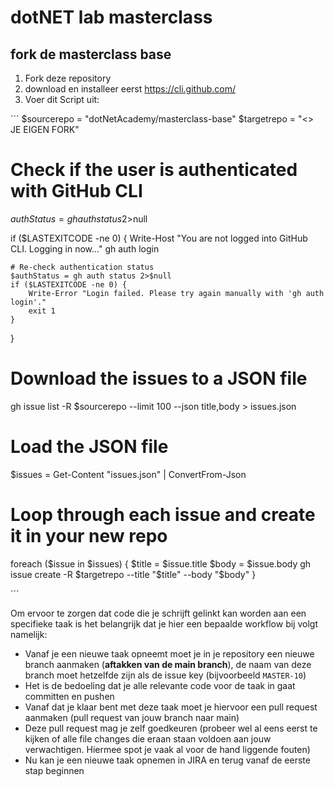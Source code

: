 
# dotNET lab masterclass

## fork de masterclass base
1. Fork deze repository 
2. download en installeer eerst https://cli.github.com/
3. Voer dit Script uit:

´´´
$sourcerepo = "dotNetAcademy/masterclass-base"
$targetrepo = "<<TODO>> JE EIGEN FORK"

# Check if the user is authenticated with GitHub CLI
$authStatus = gh auth status 2>$null

if ($LASTEXITCODE -ne 0) {
    Write-Host "You are not logged into GitHub CLI. Logging in now..."
    gh auth login

    # Re-check authentication status
    $authStatus = gh auth status 2>$null
    if ($LASTEXITCODE -ne 0) {
        Write-Error "Login failed. Please try again manually with 'gh auth login'."
        exit 1
    }
}

# Download the issues to a JSON file
gh issue list -R $sourcerepo --limit 100 --json title,body > issues.json

# Load the JSON file
$issues = Get-Content "issues.json" | ConvertFrom-Json

# Loop through each issue and create it in your new repo
foreach ($issue in $issues) {
    $title = $issue.title
    $body = $issue.body
    gh issue create -R $targetrepo --title "$title" --body "$body"
}
 

´´´

Om ervoor te zorgen dat code die je schrijft gelinkt kan worden aan een specifieke taak is het belangrijk dat je hier een bepaalde workflow bij volgt namelijk:
- Vanaf je een nieuwe taak opneemt moet je in je repository een nieuwe branch aanmaken (**aftakken van de main branch**), de naam van deze branch moet hetzelfde zijn als de issue key (bijvoorbeeld `MASTER-10`)
- Het is de bedoeling dat je alle relevante code voor de taak in gaat committen en pushen
- Vanaf dat je klaar bent met deze taak moet je hiervoor een pull request aanmaken (pull request van jouw branch naar main)
- Deze pull request mag je zelf goedkeuren (probeer wel al eens eerst te kijken of alle file changes die eraan staan voldoen aan jouw verwachtigen. Hiermee spot je vaak al voor de hand liggende fouten)
- Nu kan je een nieuwe taak opnemen in JIRA en terug vanaf de eerste stap beginnen

